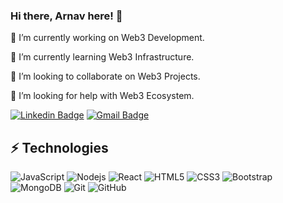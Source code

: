 ### Hi there, Arnav here! 👋

🔭 I’m currently working on Web3 Development. 

🌱 I’m currently learning Web3 Infrastructure. 

👯 I’m looking to collaborate on Web3 Projects. 

🤔 I’m looking for help with Web3 Ecosystem.


[![Linkedin Badge](https://img.shields.io/badge/-linkedin-blue?style=flat-square&logo=Linkedin&logoColor=white&link=https://www.linkedin.com/in/ludehsar/)](https://www.linkedin.com/in/arnav-b-singh-5728a4247/)
[![Gmail Badge](https://img.shields.io/badge/-bsingharnav@gmail.com-c14438?style=flat-square&logo=Gmail&logoColor=white&link=mailto:mdraanik12@gmail.com)](mailto:bsingharnav@gmail.com)



## ⚡ Technologies

![JavaScript](https://img.shields.io/badge/-JavaScript-black?style=flat-square&logo=javascript)
![Nodejs](https://img.shields.io/badge/-Nodejs-black?style=flat-square&logo=Node.js)
![React](https://img.shields.io/badge/-React-black?style=flat-square&logo=react)
![HTML5](https://img.shields.io/badge/-HTML5-E34F26?style=flat-square&logo=html5&logoColor=white)
![CSS3](https://img.shields.io/badge/-CSS3-1572B6?style=flat-square&logo=css3)
![Bootstrap](https://img.shields.io/badge/-Bootstrap-563D7C?style=flat-square&logo=bootstrap)
![MongoDB](https://img.shields.io/badge/-MongoDB-black?style=flat-square&logo=mongodb)
![Git](https://img.shields.io/badge/-Git-black?style=flat-square&logo=git)
![GitHub](https://img.shields.io/badge/-GitHub-181717?style=flat-square&logo=github)

